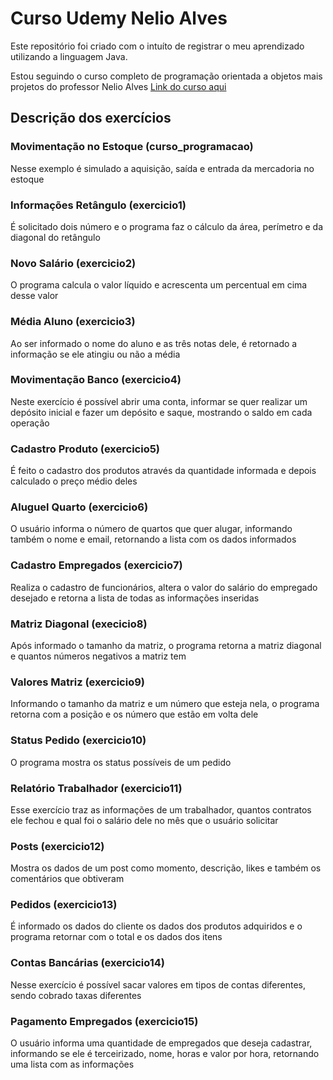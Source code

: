 # Curso Udemy Nelio Alves
Este repositório foi criado com o intuíto de registrar o meu aprendizado utilizando a linguagem Java.

Estou seguindo o curso completo de programação orientada a objetos mais projetos do professor Nelio Alves [Link do curso aqui](https://www.udemy.com/share/1013hwAEITc1hXQX0H/)

## Descrição dos exercícios
### Movimentação no Estoque (curso_programacao)
Nesse exemplo é simulado a aquisição, saída e entrada da mercadoria no estoque

### Informações Retângulo (exercicio1)
É solicitado dois número e o programa faz o cálculo da área, perímetro e da diagonal do retângulo

### Novo Salário (exercicio2)
O programa calcula o valor líquido e acrescenta um percentual em cima desse valor

### Média Aluno (exercicio3)
Ao ser informado o nome do aluno e as três notas dele, é retornado a informação se ele atingiu ou não a média

### Movimentação Banco (exercicio4)
Neste exercício é possível abrir uma conta, informar se quer realizar um depósito inicial e fazer um depósito e saque, mostrando o saldo em cada operação

### Cadastro Produto (exercicio5)
É feito o cadastro dos produtos através da quantidade informada e depois calculado o preço médio deles

### Aluguel Quarto (exercicio6)
O usuário informa o número de quartos que quer alugar, informando também o nome e email, retornando a lista com os dados informados

### Cadastro Empregados (exercicio7)
Realiza o cadastro de funcionários, altera o valor do salário do empregado desejado e retorna a lista de todas as informações inseridas

### Matriz Diagonal (execicio8)
Após informado o tamanho da matriz, o programa retorna a matriz diagonal e quantos números negativos a matriz tem

### Valores Matriz (exercicio9)
Informando o tamanho da matriz e um número que esteja nela, o programa retorna com a posição e os número que estão em volta dele

### Status Pedido (exercicio10)
O programa mostra os status possíveis de um pedido

### Relatório Trabalhador (exercicio11)
Esse exercício traz as informações de um trabalhador, quantos contratos ele fechou e qual foi o salário dele no mês que o usuário solicitar

### Posts (exercicio12)
Mostra os dados de um post como momento, descrição, likes e também os comentários que obtiveram

### Pedidos (exercicio13)
É informado os dados do cliente os dados dos produtos adquiridos e o programa retornar com o total e os dados dos itens

### Contas Bancárias (exercicio14)
Nesse exercício é possível sacar valores em tipos de contas diferentes, sendo cobrado taxas diferentes

### Pagamento Empregados (exercicio15)
O usuário informa uma quantidade de empregados que deseja cadastrar, informando se ele é terceirizado, nome, horas e valor por hora, retornando uma lista com as informações